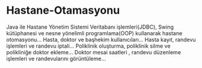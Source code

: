 # Hastane-Otamasyonu

Java ile Hastane Yönetim Sistemi
Veritabanı işlemleri(JDBC), Swing kütüphanesi ve nesne yönelimli programlama(OOP) kullanarak hastane otomasyonu...
Hasta, doktor ve başhekim kullanıcıları...
Hasta kayıt, randevu işlemleri ve randevu iptali...
Poliklinik oluşturma, poliklinik silme ve polikliniğe doktor ekleme...
Doktor mesai saatleri , randevu düzenleme işlemleri ve randevularını görüntüleme...

